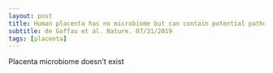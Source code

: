 ```yaml
---
layout: post
title: Human placenta has no microbiome but can contain potential pathogens
subtitle: de Goffau et al. Nature. 07/31/2019
tags: [placenta]
---
```

Placenta microbiome doesn't exist
